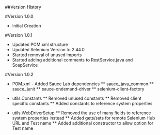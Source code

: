 ##Version History

#Version 1.0.0
* Initial Creation

#Version 1.0.1
* Updated POM.xml structure
* Updated Selenium Version to 2.44.0
* Started removal of unused imports
* Started adding additional comments to RestService.java and SoapService

#Version 1.0.2
* POM.xml - Added Sauce Lab dependencies 
** sauce_java_common
** sauce_junit
** sauce-ondemand-driver
** selenium-client-factory

* utils.Constants
** Removed unused constants
** Removed client specific constants
** Added constants to reference system properties

* utils.WebDriverSetup
** Removed the use of many fields to reference system properties instead
** Added gets/sets for remote Selenium Hub URL and Test name
** Added additional constructor to allow option for Test name